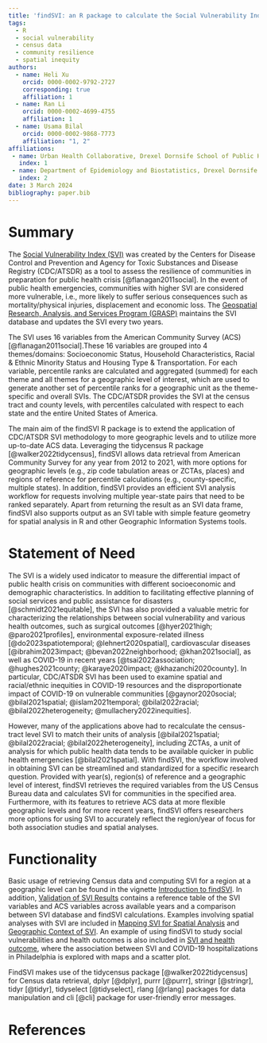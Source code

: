 ```yaml
---
title: 'findSVI: an R package to calculate the Social Vulnerability Index at multiple geographical levels'
tags:
  - R
  - social vulnerability
  - census data
  - community resilience
  - spatial inequity
authors:
  - name: Heli Xu
    orcid: 0000-0002-9792-2727
    corresponding: true
    affiliation: 1
  - name: Ran Li
    orcid: 0000-0002-4699-4755
    affiliation: 1
  - name: Usama Bilal
    orcid: 0000-0002-9868-7773
    affiliation: "1, 2"
affiliations:
 - name: Urban Health Collaborative, Drexel Dornsife School of Public Health, Philadelphia, PA, United States of America
   index: 1
 - name: Department of Epidemiology and Biostatistics, Drexel Dornsife School of Public Health, Philadelphia, PA, United States of America
   index: 2
date: 3 March 2024 
bibliography: paper.bib
---
```


# Summary

The [Social Vulnerability Index (SVI)](https://svi.cdc.gov/Documents/Publications/CDC_ATSDR_SVI_Materials/JEH2018.pdf) was created by the Centers for Disease Control and Prevention and Agency for Toxic Substances and Disease Registry (CDC/ATSDR) as a tool to assess the resilience of communities in preparation for public health crisis [@flanagan2011social]. In the event of public health emergencies, communities with higher SVI are considered more vulnerable, i.e., more likely to suffer serious consequences such as mortality/physical injuries, displacement and economic loss. The [Geospatial Research, Analysis, and Services Program (GRASP)](https://www.atsdr.cdc.gov/placeandhealth/svi/data_documentation_download.html) maintains the SVI database and updates the SVI every two years.

The SVI uses 16 variables from the American Community Survey (ACS) [@flanagan2011social].These 16 variables are grouped into 4 themes/domains: Socioeconomic Status, Household Characteristics, Racial & Ethnic Minority Status and Housing Type & Transportation. For each variable, percentile ranks are calculated and aggregated (summed) for each theme and all themes for a geographic level of interest, which are used to generate another set of percentile ranks for a geographic unit as the theme-specific and overall SVIs. The CDC/ATSDR provides the SVI at the census tract and county levels, with percentiles calculated with respect to each state and the entire United States of America.    

The main aim of the findSVI R package is to extend the application of CDC/ATSDR SVI methodology to more geographic levels and to utilize more up-to-date ACS data. Leveraging the tidycensus R package [@walker2022tidycensus], findSVI allows data retrieval from American Community Survey for any year from 2012 to 2021, with more options for geographic levels (e.g., zip code tabulation areas or ZCTAs, places) and regions of reference for percentile calculations (e.g., county-specific, multiple states). In addition, findSVI provides an efficient SVI analysis workflow for requests involving multiple year-state pairs that need to be ranked separately. Apart from returning the result as an SVI data frame, findSVI also supports output as an SVI table with simple feature geometry for spatial analysis in R and other Geographic Information Systems tools. 

# Statement of Need

The SVI is a widely used indicator to measure the differential impact of public health crisis on communities with different socioeconomic and demographic characteristics. In addition to facilitating effective planning of social services and public assistance for disasters [@schmidt2021equitable], the SVI has also provided a valuable metric for characterizing the relationships between social vulnerability and various health outcomes, such as surgical outcomes [@hyer2021high; @paro2021profiles], environmental exposure-related illness [@do2023spatiotemporal; @lehnert2020spatial], cardiovascular diseases [@ibrahim2023impact; @bevan2022neighborhood; @khan2021social], as well as COVID-19 in recent years [@tsai2022association; @hughes2021county; @karaye2020impact; @khazanchi2020county]. In particular, CDC/ATSDR SVI has been used to examine spatial and racial/ethnic inequities in COVID-19 resources and the disproportionate impact of COVID-19 on vulnerable communities [@gaynor2020social; @bilal2021spatial; @islam2021temporal; @bilal2022racial; @bilal2022heterogeneity; @mullachery2022inequities].

However, many of the applications above had to recalculate the census-tract level SVI to match their units of analysis [@bilal2021spatial; @bilal2022racial; @bilal2022heterogeneity], including ZCTAs, a unit of analysis for which public health data tends to be available quicker in public health emergencies [@bilal2021spatial]. With findSVI, the workflow involved in obtaining SVI can be streamlined and standardized for a specific research question. Provided with year(s), region(s) of reference and a geographic level of interest, findSVI retrieves the required variables from the US Census Bureau data and calculates SVI for communities in the specified area. Furthermore, with its features to retrieve ACS data at more flexible geographic levels and for more recent years, findSVI offers researchers more options for using SVI to accurately reflect the region/year of focus for both association studies and spatial analyses.

# Functionality

Basic usage of retrieving Census data and computing SVI for a region at a geographic level can be found in the vignette [Introduction to findSVI](https://heli-xu.github.io/findSVI/articles/findSVI.html). In addition, [Validation of SVI Results](https://heli-xu.github.io/findSVI/articles/svi-validation.html) contains a reference table of the SVI variables and ACS variables across available years and a comparison between SVI database and findSVI calculations. Examples involving spatial analyses with SVI are included in [Mapping SVI for Spatial Analysis](https://heli-xu.github.io/findSVI/articles/SVI-mapping.html) and [Geographic Context of SVI](https://heli-xu.github.io/findSVI/articles/geo_context_of_svi.html). An example of using findSVI to study social vulnerabilities and health outcomes is also included in [SVI and health outcome](https://heli-xu.github.io/findSVI/articles/svi-covid.html), where the association between SVI and COVID-19 hospitalizations in Philadelphia is explored with maps and a scatter plot.

FindSVI makes use of the tidycensus package [@walker2022tidycensus] for Census data retrieval, dplyr [@dplyr], purrr [@purrr], stringr [@stringr], tidyr [@tidyr], tidyselect [@tidyselect], rlang [@rlang] packages for data manipulation and cli [@cli] package for user-friendly error messages.

# References

